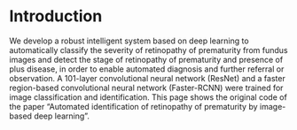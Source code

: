 # Introduction
We develop a robust intelligent system based on deep learning to automatically classify the severity of retinopathy of prematurity from fundus images and detect the stage of retinopathy of prematurity and presence of plus disease, in order to enable automated diagnosis and further referral or observation. A 101-layer convolutional neural network (ResNet) and a faster region-based convolutional neural network (Faster-RCNN) were trained for image classification and identification. This page shows the original code of the paper “Automated identification of retinopathy of prematurity by image-based deep learning”.
